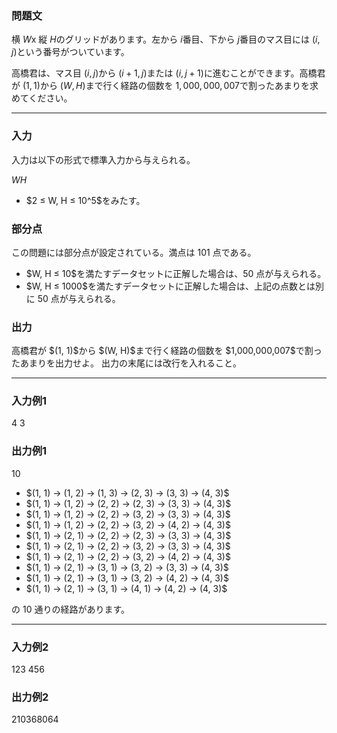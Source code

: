 
<div>

<span>

<span>

<section>

### **問題文**
横 $W$x 縦 $H$のグリッドがあります。左から $i$番目、下から $j$番目のマス目には $(i, j)$という番号がついています。




高橋君は、マス目 $(i, j)$から $(i+1, j)$または $(i, j+1)$に進むことができます。高橋君が $(1, 1)$から $(W, H)$まで行く経路の個数を $1,000,000,007$で割ったあまりを求めてください。

</section>

---

<div>

<section>

### **入力**

<p>
入力は以下の形式で標準入力から与えられる。
</p>

<div>

$W$$H$
</div>

<ul>

<li>
$2 ≤ W, H ≤ 10^5$をみたす。
</li>

</ul>

</section>

<section>

### **部分点**
この問題には部分点が設定されている。満点は 101 点である。

<ul>

<li>
$W, H ≤ 10$を満たすデータセットに正解した場合は、50 点が与えられる。
</li>

<li>
$W, H ≤ 1000$を満たすデータセットに正解した場合は、上記の点数とは別に 50 点が与えられる。
</li>

</ul>

</section>

<section>

### **出力**

<p>
高橋君が $(1, 1)$から $(W, H)$まで行く経路の個数を $1,000,000,007$で割ったあまりを出力せよ。
出力の末尾には改行を入れること。
</p>

</section>

</div>

---

<section>

### **入力例1**

<div>

4 3

</div>

</section>

<section>

### **出力例1**

<div>

10

</div>

</section>

<ul>

<li>
$(1, 1) → (1, 2) → (1, 3) → (2, 3) → (3, 3) → (4, 3)$
</li>

<li>
$(1, 1) → (1, 2) → (2, 2) → (2, 3) → (3, 3) → (4, 3)$
</li>

<li>
$(1, 1) → (1, 2) → (2, 2) → (3, 2) → (3, 3) → (4, 3)$
</li>

<li>
$(1, 1) → (1, 2) → (2, 2) → (3, 2) → (4, 2) → (4, 3)$
</li>

<li>
$(1, 1) → (2, 1) → (2, 2) → (2, 3) → (3, 3) → (4, 3)$
</li>

<li>
$(1, 1) → (2, 1) → (2, 2) → (3, 2) → (3, 3) → (4, 3)$
</li>

<li>
$(1, 1) → (2, 1) → (2, 2) → (3, 2) → (4, 2) → (4, 3)$
</li>

<li>
$(1, 1) → (2, 1) → (3, 1) → (3, 2) → (3, 3) → (4, 3)$
</li>

<li>
$(1, 1) → (2, 1) → (3, 1) → (3, 2) → (4, 2) → (4, 3)$
</li>

<li>
$(1, 1) → (2, 1) → (3, 1) → (4, 1) → (4, 2) → (4, 3)$
</li>

</ul>
の 10 通りの経路があります。


---

<section>

### **入力例2**

<div>

123 456

</div>

</section>

<section>

### **出力例2**

<div>

210368064

</div>

</section>

</span>

</span>

</div>

